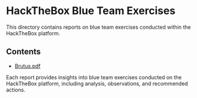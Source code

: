# HackTheBox Blue Team Exercises

This directory contains reports on blue team exercises conducted within the HackTheBox platform.

## Contents

- [Brutus.pdf](BlueTeamReports/HackTheBox/Brutus.pdf)

Each report provides insights into blue team exercises conducted on the HackTheBox platform, including analysis, observations, and recommended actions.

